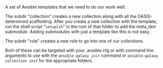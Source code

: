 A set of Ansible templates that we need to do our work well.

The subdir "collection" creates a new collection along with all the OASIS-determined scaffolding.
After you create a new collection with the template, run the shell script "`setuplsh`" in the root
of that folder to add the meta\_test submodule. Adding submodules with just a template like this is
not easy.

The subdir "role" creates a new role to go into one of our collections.

Both of these can be targeted with your .ansible.cfg or with command line arguments to use with the
`ansible-galaxy init` command or `ansible-galaxy collection init` for the appropriate folders.
